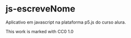 # js-escreveNome
Aplicativo em javascript na plataforma p5.js do curso alura.

This work is marked with CC0 1.0 
